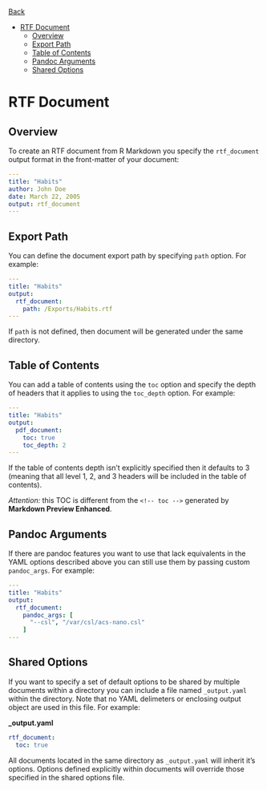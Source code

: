 [Back](/docs/pandoc.md)

<!-- toc orderedList:0 -->

* [RTF Document](#rtf-document)
	* [Overview](#overview)
	* [Export Path](#export-path)
	* [Table of Contents](#table-of-contents)
	* [Pandoc Arguments](#pandoc-arguments)
	* [Shared Options](#shared-options)

<!-- tocstop -->

# RTF Document
## Overview
To create an RTF document from R Markdown you specify the `rtf_document` output format in the front-matter of your document:
```yaml
---
title: "Habits"
author: John Doe
date: March 22, 2005
output: rtf_document
---
```

## Export Path  
You can define the document export path by specifying `path` option. For example:    

```yaml
---
title: "Habits"
output:
  rtf_document:
    path: /Exports/Habits.rtf
---
```   
If `path` is not defined, then document will be generated under the same directory.

## Table of Contents
You can add a table of contents using the `toc` option and specify the depth of headers that it applies to using the `toc_depth` option. For example:  
```yaml
---
title: "Habits"
output:
  pdf_document:
    toc: true
    toc_depth: 2
---
```
If the table of contents depth isn’t explicitly specified then it defaults to 3 (meaning that all level 1, 2, and 3 headers will be included in the table of contents).   

*Attention:* this TOC is different from the `<!-- toc -->` generated by **Markdown Preview Enhanced**.  


## Pandoc Arguments   
If there are pandoc features you want to use that lack equivalents in the YAML options described above you can still use them by passing custom `pandoc_args`. For example:  
```yaml
---
title: "Habits"
output:
  rtf_document:
    pandoc_args: [
      "--csl", "/var/csl/acs-nano.csl"
    ]
---
```

## Shared Options
If you want to specify a set of default options to be shared by multiple documents within a directory you can include a file named `_output.yaml` within the directory. Note that no YAML delimeters or enclosing output object are used in this file. For example:    

**_output.yaml**
```yaml
rtf_document:
  toc: true
```
All documents located in the same directory as `_output.yaml` will inherit it’s options. Options defined explicitly within documents will override those specified in the shared options file.
